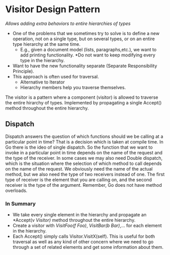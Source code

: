 # Visitor Design Pattern
*Allows adding extra behaviors to entire hierarchies of types*

* One of the problems that we sometimes try to solve is to define a new operation, not on a single type, but on several types, or on an entire type hierarchy at the same time.
    * E.g., given a document model (lists, paragraphs,etc.), we want to add printing functionality.
*Do not want to keep modifying every type in the hierarchy.
* Want to have the new functionality separate (Separate Responsibility Principle).
* This approach is often used for traversal.
    * Alternative to Iterator
    * Hierarchy members help you traverse themselves.

The visitor is a pattern where a component (visitor) is allowed to traverse the entire hirarchy of types. Implemented by propagating a single Accept() method throughout the entire hierarchy.

## Dispatch
Dispatch answers the question of which functions should we be calling at a particular point in time? That is a decision which is taken at compile time. In Go there is the ideo of single dispatch. So the function that we want to invoke in a particular point in time depends on the name of the request and the type of the receiver.
In some cases we may also need Double dispatch, which is the situation where the selection of which method to call depends on the name of the request. We obviously need the name of the actual method, but we also need the type of two receivers instead of one. The first type of receiver is the element that you are calling on, and the second receiver is the type of the argument. Remember, Go does not have method overloads.

### In Summary
* We take every single element in the hierarchy and propagate an *Accept(v *Visitor)* method throughout the entire hierarchy.
* Create a visitor with *VisitFoo(f Foo)*, *VisitBar(b Bar)*,... for each element in the hierarchy.
* Each Accept() simply calls Visitor.VisitX(self). This is useful for both traversal as well as any kind of other concern where we need to go through a set of related elements and get some information about them.